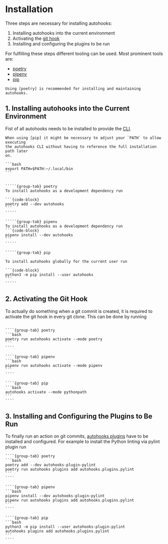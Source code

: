 # Installation

Three steps are necessary for installing autohooks:

  1. Installing autohooks into the current environment
  2. Activating the [git hook](https://git-scm.com/docs/githooks)
  3. Installing and configuring the plugins to be run

For fulfilling these steps different tooling can be used. Most prominent tools are:

* [poetry]
* [pipenv]
* [pip]

```{note}
Using [poetry] is recommended for installing and maintaining autohooks.
```

## 1. Installing autohooks into the Current Environment

Fist of all autohooks needs to be installed to provide the
[CLI](https://en.wikipedia.org/wiki/Command-line_interface).

````{hint}
When using [pip] it might be necessary to adjust your `PATH` to allow executing
the autohooks CLI without having to reference the full installation path later
on.

```bash
export PATH=$PATH:~/.local/bin
```
````

``````{tabs}

`````{group-tab} poetry
To install autohooks as a development dependency run

```{code-block}
poetry add --dev autohooks
```
`````

`````{group-tab} pipenv
To install autohooks as a development dependency run
```{code-block}
pipenv install --dev autohooks
```
`````

`````{group-tab} pip

To install autohooks globally for the current user run

```{code-block}
python3 -m pip install --user autohooks
```
`````
``````

## 2. Activating the Git Hook

To actually do something when a git commit is created, it is required to
activate the git hook in every git clone. This can be done by running

`````{tabs}

````{group-tab} poetry
```bash
poetry run autohooks activate --mode poetry
```
````

````{group-tab} pipenv
```bash
pipenv run autohooks activate --mode pipenv
```
````

````{group-tab} pip
```bash
autohooks activate --mode pythonpath
```
````
`````

## 3. Installing and Configuring the Plugins to Be Run

To finally run an action on git commits, [autohooks plugins](./plugins) have to
be installed and configured. For example to install the Python linting via
pylint plugin run

`````{tabs}
````{group-tab} poetry
```bash
poetry add --dev autohooks-plugin-pylint
poetry run autohooks plugins add autohooks.plugins.pylint
```
````

````{group-tab} pipenv
```bash
pipenv install --dev autohooks-plugin-pylint
pipenv run autohooks plugins add autohooks.plugins.pylint
```
````

````{group-tab} pip
```bash
python3 -m pip install --user autohooks-plugin-pylint
autohooks plugins add autohooks.plugins.pylint
```
````
`````
[pipenv]: https://pipenv.readthedocs.io/en/latest/
[poetry]: https://python-poetry.org/
[pip]: https://pip.pypa.io/en/stable/
